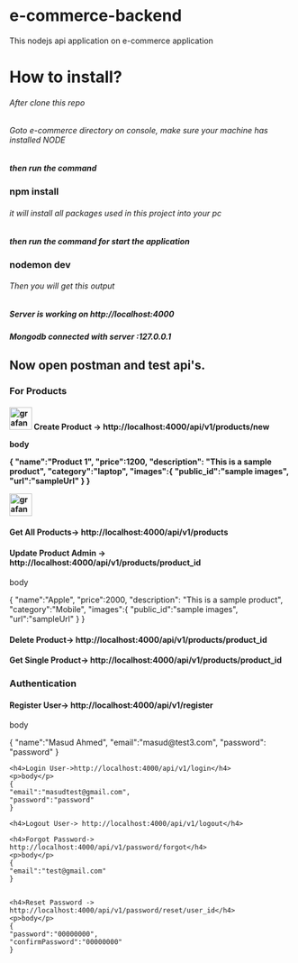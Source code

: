# e-commerce-backend
This nodejs api application on e-commerce application

<h1>How to install?</h1>

<h6>After clone this repo</h6>
<h6>Goto e-commerce directory on console, make sure your machine has installed NODE</h6>
<h5>then run the command</h5>
<h3>npm install</h3>
<h6>it will install all packages used in this project into your pc</h6>

<h5>then run the command for start the application</h5>
<h3>nodemon dev</h3>
<h6>Then you will get this output</h6>

<h5>Server is working on http://localhost:4000</h5>
<h5>Mongodb connected with server :127.0.0.1</h5>

<h2>Now open postman and test api's.</h2>

<h3>For Products</h3>

<h4 align="left"><img src="https://www.vectorlogo.zone/logos/grafana/grafana-icon.svg" alt="grafana" width="40" height="40"/> Create Product -> http://localhost:4000/api/v1/products/new </4>
<p>body</p>
{
"name":"Product 1",
"price":1200,
"description": "This is a sample product",
"category":"laptop",
"images":{
"public_id":"sample images",
"url":"sampleUrl"
}
}

<p align="left"> <a href="https://grafana.com" target="_blank" rel="noreferrer"> <img src="https://www.vectorlogo.zone/logos/grafana/grafana-icon.svg" alt="grafana" width="40" height="40"/> </a> </p><h4>Get All Products-> http://localhost:4000/api/v1/products</h4>

<h4>Update Product Admin -> http://localhost:4000/api/v1/products/product_id</h4>
<p>body</p>
{
"name":"Apple",
"price":2000,
"description": "This is a sample product",
"category":"Mobile",
"images":{
"public_id":"sample images",
"url":"sampleUrl"
}
}

<h4>Delete Product-> http://localhost:4000/api/v1/products/product_id</h4>

<h4>Get Single Product-> http://localhost:4000/api/v1/products/product_id</h4>


<h3>Authentication</h4>
    <h4>Register User-> http://localhost:4000/api/v1/register</h4>
    <p>body</p>
    {
    "name":"Masud Ahmed",
    "email":"masud@test3.com",
    "password": "password"
    }

    <h4>Login User->http://localhost:4000/api/v1/login</h4>
    <p>body</p>
    {
    "email":"masudtest@gmail.com",
    "password":"password"
    }

    <h4>Logout User-> http://localhost:4000/api/v1/logout</h4>

    <h4>Forgot Password-> http://localhost:4000/api/v1/password/forgot</h4>
    <p>body</p>
    {
    "email":"test@gmail.com"
    }


    <h4>Reset Password -> http://localhost:4000/api/v1/password/reset/user_id</h4>
    <p>body</p>
    {
    "password":"00000000",
    "confirmPassword":"00000000"
    }
